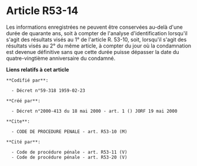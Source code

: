 # Article R53-14

Les informations enregistrées ne peuvent être conservées au-delà d'une durée de quarante ans, soit à compter de l'analyse
d'identification lorsqu'il s'agit des résultats visés au 1° de l'article R. 53-10, soit, lorsqu'il s'agit des résultats visés
au 2° du même article, à compter du jour où la condamnation est devenue définitive sans que cette durée puisse dépasser la
date du quatre-vingtième anniversaire du condamné.

**Liens relatifs à cet article**

	**Codifié par**:

	  - Décret n°59-318 1959-02-23

	**Créé par**:

	  - Décret n°2000-413 du 18 mai 2000 - art. 1 () JORF 19 mai 2000

	**Cite**:

	  - CODE DE PROCEDURE PENALE - art. R53-10 (M)

	**Cité par**:

	  - Code de procédure pénale - art. R53-11 (V)
	  - Code de procédure pénale - art. R53-20 (V)
